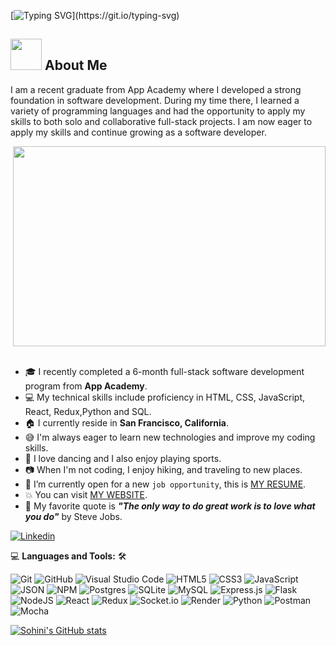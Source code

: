 <!--
## Complete list of github markdown emoji markup
https://gist.github.com/rxaviers/7360908

## technologies Icons 
https://simpleicons.org/
-->
[![Typing SVG](https://readme-typing-svg.demolab.com?font=Satisfy&size=25&pause=1000&color=B498D4&center=true&vCenter=true&width=435&lines=Welcome+to+my+digital+playground%2C+;where+imagination+meets+innovation.)](https://git.io/typing-svg)


## <img src="https://raw.githubusercontent.com/nixin72/nixin72/master/wave.gif" width="50px" height="50px"></img> About Me

I am a recent graduate from App Academy where I developed a strong foundation in software development. During my time there, I learned a variety of programming languages and had the opportunity to apply my skills to both solo and collaborative full-stack projects. I am now eager to apply my skills and continue growing as a software developer.


<img src="https://i.pinimg.com/564x/b5/bf/dd/b5bfddfb10fa15d1e77e37dfff5159b1.jpg" align="right"  width="500" height="320"/>
  &nbsp;


- :mortar_board: I recently completed a 6-month full-stack software development program from **App Academy**.
- :computer: My technical skills include proficiency in HTML, CSS, JavaScript, React, Redux,Python and SQL.
- :house: I currently reside in **San Francisco, California**.
- :sweat_smile: I'm always eager to learn new technologies and improve my coding skills.
- :dancer: I love dancing and I also enjoy playing sports.
- :camera: When I'm not coding, I enjoy hiking, and traveling to new places.
- :thinking: I’m currently open for a new `job opportunity`, this is [MY RESUME](https://github.com/sohinib12/sohinib12/files/11558159/SohiniBonthala-Resume.pdf).
- :boom: You can visit [MY WEBSITE](https://sohinib12.github.io/).
- :speech_balloon: My favorite quote is **_"The only way to do great work is to love what you do"_** by Steve Jobs.



[![Linkedin](https://img.shields.io/badge/linkedin-sohini--bonthala-blue)](https://www.linkedin.com/in/sohini-bonthala-9373b2111)


💻 **Languages and Tools:** 🛠️<br>

![Git](https://img.shields.io/badge/git-%23F05033.svg?style=for-the-badge&logo=git&logoColor=white)
![GitHub](https://img.shields.io/badge/github-%23121011.svg?style=for-the-badge&logo=github&logoColor=white)
![Visual Studio Code](https://img.shields.io/badge/Visual%20Studio%20Code-0078d7.svg?style=for-the-badge&logo=visual-studio-code&logoColor=white)
![HTML5](https://img.shields.io/badge/html5-%23E34F26.svg?style=for-the-badge&logo=html5&logoColor=white)
![CSS3](https://img.shields.io/badge/css3-%231572B6.svg?style=for-the-badge&logo=css3&logoColor=white) 
![JavaScript](https://img.shields.io/badge/javascript-%23323330.svg?style=for-the-badge&logo=javascript&logoColor=%23F7DF1E)
![JSON](https://img.shields.io/badge/-JSON-000000?style=flat&logo=JSON&logoColor=000000&labelColor=ffffff)
![NPM](https://img.shields.io/badge/-npm-000000?style=flat&logo=npm&labelColor=ffffff)
![Postgres](https://img.shields.io/badge/postgres-%23316192.svg?style=for-the-badge&logo=postgresql&logoColor=white)
![SQLite](https://img.shields.io/badge/sqlite-%2307405e.svg?style=for-the-badge&logo=sqlite&logoColor=white)
![MySQL](https://img.shields.io/badge/mysql-%2300f.svg?style=for-the-badge&logo=mysql&logoColor=white)
![Express.js](https://img.shields.io/badge/express.js-%23404d59.svg?style=for-the-badge&logo=express&logoColor=%2361DAFB)
![Flask](https://img.shields.io/badge/flask-%23000.svg?style=for-the-badge&logo=flask&logoColor=white)
![NodeJS](https://img.shields.io/badge/node.js-6DA55F?style=for-the-badge&logo=node.js&logoColor=white)
![React](https://img.shields.io/badge/react-%2320232a.svg?style=for-the-badge&logo=react&logoColor=%2361DAFB)
![Redux](https://img.shields.io/badge/redux-%23593d88.svg?style=for-the-badge&logo=redux&logoColor=white)
![Socket.io](https://img.shields.io/badge/Socket.io-black?style=for-the-badge&logo=socket.io&badgeColor=010101)
![Render](https://img.shields.io/badge/Render-%46E3B7.svg?style=for-the-badge&logo=render&logoColor=white)
![Python](https://img.shields.io/badge/python-3670A0?style=for-the-badge&logo=python&logoColor=ffdd54)
![Postman](https://img.shields.io/badge/Postman-FF6C37?style=for-the-badge&logo=postman&logoColor=white)
![Mocha](https://img.shields.io/badge/-mocha-%238D6748?style=for-the-badge&logo=mocha&logoColor=white)


[![Sohini's GitHub stats](https://github-readme-stats.vercel.app/api?username=sohinib12)](https://github.com/sohinib12/github-readme-stats)
